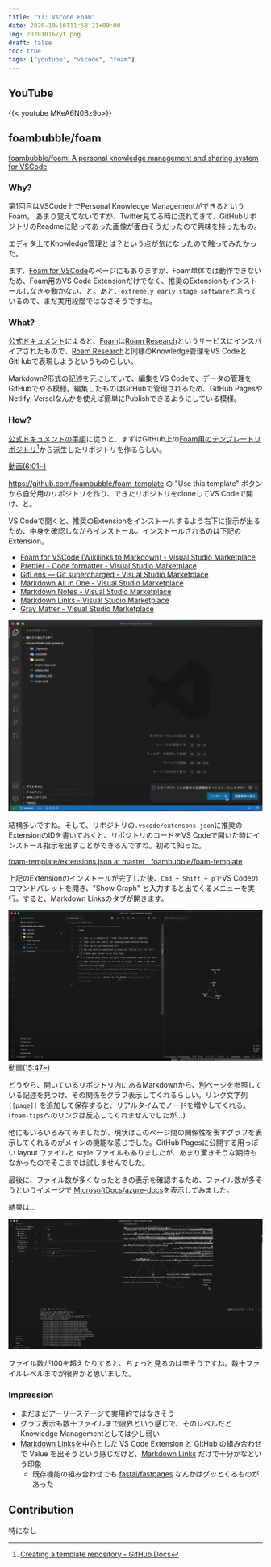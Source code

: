 ```yaml
---
title: "YT: Vscode Foam"
date: 2020-10-16T11:58:21+09:00
img: 20201016/yt.png
draft: false
toc: true
tags: ["youtube", "vscode", "foam"]
---
```


## YouTube
{{< youtube MKeA6N0Bz9o>}}

## foambubble/foam
[foambubble/foam: A personal knowledge management and sharing system for VSCode](https://github.com/foambubble/foam)

### Why?
第1回目はVSCode上でPersonal Knowledge ManagementができるというFoam。
あまり覚えてないですが、Twitter見てる時に流れてきて、GitHubリポジトリのReadmeに貼ってあった画像が面白そうだったので興味を持ったもの。

エディタ上でKnowledge管理とは？という点が気になったので触ってみたかった。

まず、[Foam for VSCode](https://marketplace.visualstudio.com/items?itemName=foam.foam-vscode)のページにもありますが、Foam単体では動作できないため、Foam用のVS Code Extensionだけでなく、推奨のExtensionもインストールしなきゃ動かない、と。あと、`extremely early stage software`と言っているので、まだ実用段階ではなさそうですね。

### What?
[公式ドキュメント](https://foambubble.github.io/foam)によると、[Foam](https://foambubble.github.io/foam/#getting-started)は[Roam Research](https://roamresearch.com)というサービスにインスパイアされたもので、[Roam Research]((https://roamresearch.com))と同様のKnowledge管理をVS CodeとGitHubで表現しようというものらしい。

Markdown?形式の記述を元にしていて、編集をVS Codeで、データの管理をGitHubでやる模様。編集したものはGitHubで管理されるため、GitHub PagesやNetlify, Verselなんかを使えば簡単にPublishできるようにしている模様。

### How?
[公式ドキュメントの手順](https://foambubble.github.io/foam/#getting-started)に従うと、まずはGitHub上の[Foam用のテンプレートリポジトリ](https://github.com/foambubble/foam-template)[^1]から派生したリポジトリを作るらしい。

[動画(6:01~)](https://youtu.be/MKeA6N0Bz9o?t=361)

https://github.com/foambubble/foam-template の "Use this template" ボタンから自分用のリポジトリを作り、できたリポジトリをcloneしてVS Codeで開け、と。

VS Codeで開くと、推奨のExtensionをインストールするよう右下に指示が出るため、中身を確認しながらインストール。インストールされるのは下記のExtension。
* [Foam for VSCode (Wikilinks to Markdown) - Visual Studio Marketplace](https://marketplace.visualstudio.com/items?itemName=foam.foam-vscode)
* [Prettier - Code formatter - Visual Studio Marketplace](https://marketplace.visualstudio.com/items?itemName=esbenp.prettier-vscode)
* [GitLens — Git supercharged - Visual Studio Marketplace](https://marketplace.visualstudio.com/items?itemName=eamodio.gitlens)
* [Markdown All in One - Visual Studio Marketplace](https://marketplace.visualstudio.com/items?itemName=yzhang.markdown-all-in-one)
* [Markdown Notes - Visual Studio Marketplace](https://marketplace.visualstudio.com/items?itemName=kortina.vscode-markdown-notes)
* [Markdown Links - Visual Studio Marketplace](https://marketplace.visualstudio.com/items?itemName=tchayen.markdown-links)
* [Gray Matter - Visual Studio Marketplace](https://marketplace.visualstudio.com/items?itemName=philipbe.theme-gray-matter)

![install recommendations](/images/20201016/install-recommendations.png)

結構多いですね。そして、リポジトリの`.vscode/extensons.json`に推奨のExtensionのIDを書いておくと、リポジトリのコードをVS Codeで開いた時にインストール指示を出すことができるんですね。初めて知った。

[foam-template/extensions.json at master · foambubble/foam-template](https://github.com/foambubble/foam-template/blob/master/.vscode/extensions.json)

上記のExtensionのインストールが完了した後、`Cmd + Shift + p`でVS Codeのコマンドパレットを開き、"Show Graph" と入力すると出てくるメニューを実行。すると、Markdown Linksのタブが開きます。

![foam](/images/20201016/foam-first.png)  
[動画(15:47~)](https://youtu.be/MKeA6N0Bz9o?t=947)

どうやら、開いているリポジトリ内にあるMarkdownから、別ページを参照している記述を見つけ、その関係をグラフ表示してくれるらしい。リンク文字列 `[[page]]` を追加して保存すると、リアルタイムでノードを増やしてくれる。(`foam-tips`へのリンクは反応してくれませんでしたが...)

他にもいろいろみてみましたが、現状はこのページ間の関係性を表すグラフを表示してくれるのがメインの機能な感じでした。GitHub Pagesに公開する用っぽい layout ファイルと style ファイルもありましたが、あまり驚きそうな期待もなかったのでそこまでは試しませんでした。

最後に、ファイル数が多くなったときの表示を確認するため、ファイル数が多そうというイメージで [MicrosoftDocs/azure-docs](https://github.com/MicrosoftDocs/azure-docs)を表示してみました。

結果は...  

![azure-docs on foam](/images/20201016/try-azure-docs.png)  

ファイル数が100を超えたりすると、ちょっと見るのは辛そうですね。数十ファイルレベルまでが限界かと思いました。

### Impression
* まだまだアーリーステージで実用的ではなさそう
* グラフ表示も数十ファイルまで限界という感じで、そのレベルだとKnowledge Managementとしては少し弱い
* [Markdown Links](https://marketplace.visualstudio.com/items?itemName=tchayen.markdown-links)を中心とした VS Code Extension と GitHub の組み合わせで Value を出そうという感じだけど、[Markdown Links](https://marketplace.visualstudio.com/items?itemName=tchayen.markdown-links) だけで十分かなという印象
  * 既存機能の組み合わせでも [fastai/fastpages](https://github.com/fastai/fastpages) なんかはグッとくるものがあった

## Contribution

特になし

[^1]: [Creating a template repository - GitHub Docs](https://docs.github.com/ja/free-pro-team@latest/github/creating-cloning-and-archiving-repositories/creating-a-template-repository)